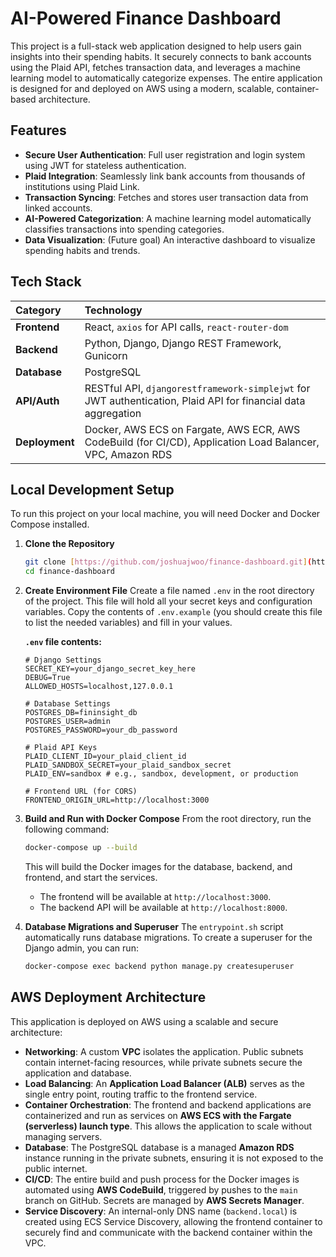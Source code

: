 # AI-Powered Finance Dashboard

This project is a full-stack web application designed to help users gain insights into their spending habits. It securely connects to bank accounts using the Plaid API, fetches transaction data, and leverages a machine learning model to automatically categorize expenses. The entire application is designed for and deployed on AWS using a modern, scalable, container-based architecture.

## Features

* **Secure User Authentication**: Full user registration and login system using JWT for stateless authentication.
* **Plaid Integration**: Seamlessly link bank accounts from thousands of institutions using Plaid Link.
* **Transaction Syncing**: Fetches and stores user transaction data from linked accounts.
* **AI-Powered Categorization**: A machine learning model automatically classifies transactions into spending categories.
* **Data Visualization**: (Future goal) An interactive dashboard to visualize spending habits and trends.

## Tech Stack

| Category      | Technology                                                                                                  |
| :------------ | :---------------------------------------------------------------------------------------------------------- |
| **Frontend** | React, `axios` for API calls, `react-router-dom`                                                            |
| **Backend** | Python, Django, Django REST Framework, Gunicorn                                                             |
| **Database** | PostgreSQL                                                                                                  |
| **API/Auth** | RESTful API, `djangorestframework-simplejwt` for JWT authentication, Plaid API for financial data aggregation |
| **Deployment**| Docker, AWS ECS on Fargate, AWS ECR, AWS CodeBuild (for CI/CD), Application Load Balancer, VPC, Amazon RDS    |

## Local Development Setup

To run this project on your local machine, you will need Docker and Docker Compose installed.

1.  **Clone the Repository**
    ```bash
    git clone [https://github.com/joshuajwoo/finance-dashboard.git](https://github.com/joshuajwoo/finance-dashboard.git)
    cd finance-dashboard
    ```

2.  **Create Environment File**
    Create a file named `.env` in the root directory of the project. This file will hold all your secret keys and configuration variables. Copy the contents of `.env.example` (you should create this file to list the needed variables) and fill in your values.

    **`.env` file contents:**
    ```env
    # Django Settings
    SECRET_KEY=your_django_secret_key_here
    DEBUG=True
    ALLOWED_HOSTS=localhost,127.0.0.1

    # Database Settings
    POSTGRES_DB=fininsight_db
    POSTGRES_USER=admin
    POSTGRES_PASSWORD=your_db_password

    # Plaid API Keys
    PLAID_CLIENT_ID=your_plaid_client_id
    PLAID_SANDBOX_SECRET=your_plaid_sandbox_secret
    PLAID_ENV=sandbox # e.g., sandbox, development, or production

    # Frontend URL (for CORS)
    FRONTEND_ORIGIN_URL=http://localhost:3000
    ```

3.  **Build and Run with Docker Compose**
    From the root directory, run the following command:
    ```bash
    docker-compose up --build
    ```
    This will build the Docker images for the database, backend, and frontend, and start the services.
    * The frontend will be available at `http://localhost:3000`.
    * The backend API will be available at `http://localhost:8000`.

4.  **Database Migrations and Superuser**
    The `entrypoint.sh` script automatically runs database migrations. To create a superuser for the Django admin, you can run:
    ```bash
    docker-compose exec backend python manage.py createsuperuser
    ```

## AWS Deployment Architecture

This application is deployed on AWS using a scalable and secure architecture:

* **Networking**: A custom **VPC** isolates the application. Public subnets contain internet-facing resources, while private subnets secure the application and database.
* **Load Balancing**: An **Application Load Balancer (ALB)** serves as the single entry point, routing traffic to the frontend service.
* **Container Orchestration**: The frontend and backend applications are containerized and run as services on **AWS ECS with the Fargate (serverless) launch type**. This allows the application to scale without managing servers.
* **Database**: The PostgreSQL database is a managed **Amazon RDS** instance running in the private subnets, ensuring it is not exposed to the public internet.
* **CI/CD**: The entire build and push process for the Docker images is automated using **AWS CodeBuild**, triggered by pushes to the `main` branch on GitHub. Secrets are managed by **AWS Secrets Manager**.
* **Service Discovery**: An internal-only DNS name (`backend.local`) is created using ECS Service Discovery, allowing the frontend container to securely find and communicate with the backend container within the VPC.